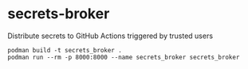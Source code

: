 # secrets-broker
Distribute secrets to GitHub Actions triggered by trusted users

    podman build -t secrets_broker .
    podman run --rm -p 8000:8000 --name secrets_broker secrets_broker


